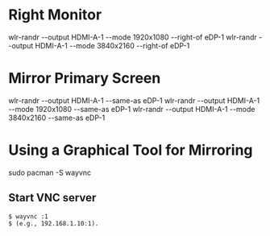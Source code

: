 # Right Monitor #
wlr-randr --output HDMI-A-1 --mode 1920x1080 --right-of eDP-1
wlr-randr --output HDMI-A-1 --mode 3840x2160 --right-of eDP-1

# Mirror Primary Screen #
wlr-randr --output HDMI-A-1 --same-as eDP-1
wlr-randr --output HDMI-A-1 --mode 1920x1080 --same-as eDP-1
wlr-randr --output HDMI-A-1 --mode 3840x2160 --same-as eDP-1

# Using a Graphical Tool for Mirroring #
sudo pacman -S wayvnc

## Start VNC server ##
    $ wayvnc :1
    $ (e.g., 192.168.1.10:1).
